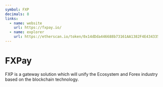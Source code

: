 ```yaml
---
symbol: FXP
decimals: 8
links:
  - name: website
    url: https://fxpay.io/
  - name: explorer
    url: https://etherscan.io/token/0x14dDda446688b73161AA1382F4E4343353aF6FC8
---
```


# FXPay

FXP is a gateway solution which will unify the Ecosystem and Forex industry based on the blockchain technology.
